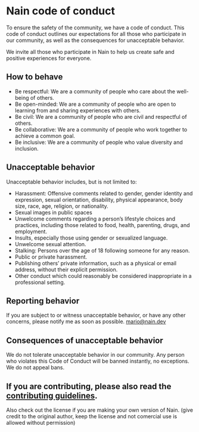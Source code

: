 # Nain code of conduct

To ensure the safety of the community, we have a code of conduct. This code of conduct outlines our expectations for all those who participate in our community, as well as the consequences for unacceptable behavior.

We invite all those who participate in Nain to help us create safe and positive experiences for everyone.

## How to behave

- Be respectful: We are a community of people who care about the well-being of others.
- Be open-minded: We are a community of people who are open to learning from and sharing experiences with others.
- Be civil: We are a community of people who are civil and respectful of others.
- Be collaborative: We are a community of people who work together to achieve a common goal.
- Be inclusive: We are a community of people who value diversity and inclusion.

## Unacceptable behavior

Unacceptable behavior includes, but is not limited to:

- Harassment: Offensive comments related to gender, gender identity and expression, sexual orientation, disability, physical appearance, body size, race, age, religion, or nationality.
- Sexual images in public spaces
- Unwelcome comments regarding a person’s lifestyle choices and practices, including those related to food, health, parenting, drugs, and employment.
- Insults, especially those using gender or sexualized language.
- Unwelcome sexual attention.
- Stalking: Persons over the age of 18 following someone for any reason.
- Public or private harassment.
- Publishing others’ private information, such as a physical or email address, without their explicit permission.
- Other conduct which could reasonably be considered inappropriate in a professional setting.

## Reporting behavior

If you are subject to or witness unacceptable behavior, or have any other concerns, please notify me as soon as possible. mario@nain.dev

## Consequences of unacceptable behavior

We do not tolerate unacceptable behavior in our community. Any person who violates this Code of Conduct will be banned instantly, no exceptions. We do not appeal bans.

## If you are contributing, please also read the [contributing guidelines](https://github.com/mariluski/nain/blob/main/CONTRIBUTING.md).

Also check out the license if you are making your own version of Nain. (give credit to the original author, keep the license and not comercial use is allowed without permission)

